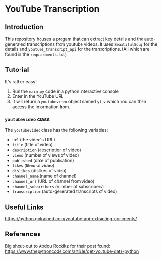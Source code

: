 # YouTube Transcription

## Introduction
This repository houses a progam that can extract key details and the auto-generated transcriptions from youtube videos. It uses `BeautifulSoup` for the details and `youtube_transcript_api` for the transcriptions. (All which are found in the `requirements.txt`)

## Tutorial
It's rather easy!

 1) Run the `main.py` code in a python interactive console
 1) Enter in the YouTube URL
 1) It will return a `youtubevideo` object named `yt_v` which you can then access the information from.


### `youtubevideo` class
The `youtubevideo` class has the following variables:
 * `url` (the video's URL)
 * `title` (title of video)
 * `description` (description of video)
 * `views` (number of views of video)
 * `published` (date of publication)
 * `likes` (likes of video)
 * `dislikes` (dislikes of video)
 * `channel_name` (name of channel)
 * `channel_url` (URL of channel from video)
 * `channel_subscribers` (number of subscribers)
 * `transcription` (auto-generated transcripts of video)


## Useful Links
https://python.gotrained.com/youtube-api-extracting-comments/


## References
Big shout-out to Abdou Rockikz for their post found: https://www.thepythoncode.com/article/get-youtube-data-python
